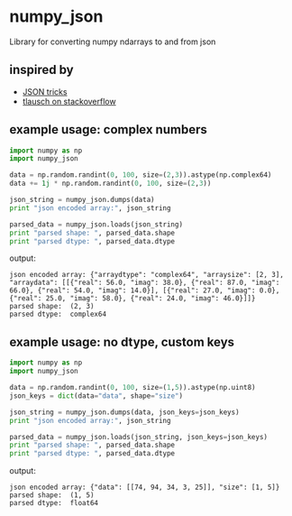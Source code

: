 numpy_json
==========

Library for converting numpy ndarrays to and from json

inspired by
-----------
* [JSON tricks](http://json-tricks.readthedocs.org/en/latest/)
* [tlausch on stackoverflow](http://stackoverflow.com/questions/3488934/simplejson-and-numpy-array)

example usage: complex numbers
------------------------------
```python
import numpy as np
import numpy_json

data = np.random.randint(0, 100, size=(2,3)).astype(np.complex64)
data += 1j * np.random.randint(0, 100, size=(2,3))

json_string = numpy_json.dumps(data)
print "json encoded array:", json_string

parsed_data = numpy_json.loads(json_string)
print "parsed shape: ", parsed_data.shape
print "parsed dtype: ", parsed_data.dtype
```

output:
```
json encoded array: {"arraydtype": "complex64", "arraysize": [2, 3], "arraydata": [[{"real": 56.0, "imag": 38.0}, {"real": 87.0, "imag": 66.0}, {"real": 54.0, "imag": 14.0}], [{"real": 27.0, "imag": 0.0}, {"real": 25.0, "imag": 58.0}, {"real": 24.0, "imag": 46.0}]]}
parsed shape:  (2, 3)
parsed dtype:  complex64
```

example usage: no dtype, custom keys
------------------------------------
```python
import numpy as np
import numpy_json

data = np.random.randint(0, 100, size=(1,5)).astype(np.uint8)
json_keys = dict(data="data", shape="size")

json_string = numpy_json.dumps(data, json_keys=json_keys)
print "json encoded array:", json_string

parsed_data = numpy_json.loads(json_string, json_keys=json_keys)
print "parsed shape: ", parsed_data.shape
print "parsed dtype: ", parsed_data.dtype
```

output:
```
json encoded array: {"data": [[74, 94, 34, 3, 25]], "size": [1, 5]}
parsed shape:  (1, 5)
parsed dtype:  float64
```